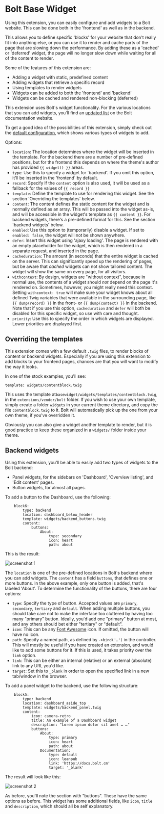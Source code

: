 Bolt Base Widget
================

Using this extension, you can easily configure and add widgets to a Bolt
website. This can be done both in the 'frontend' as well as in the backend.

This allows you to define specific 'blocks' for your website that don't really
fit into anything else, or you can use it to render and cache parts of the page
that are slowing down the performance. By adding these as a 'cached' or
'deferred' widget, the page will no longer slow down while waiting for all of
the content to render.

Some of the features of this extension are:

 - Adding a widget with static, predefined content
 - Adding widgets that retrieve a specific record
 - Using templates to render widgets
 - Widgets can be added to both the 'frontend' and 'backend'
 - Widgets can be cached and rendered non-blocking (deferred)

This extension uses Bolt's widget functionality. For the various locations that
you can add widgets, you'll find an [updated list][1] on the Bolt documentation
website.

To get a good idea of the possibilities of this extension, simply check out the
[default configuration][2], which shows various types of widgets to add.

Options:

 - `location`: The location determines where the widget will be inserted in the
   template. For the backend there are a number of pre-defined positions, but
   for the frontend this depends on where the theme's author has provided
   `{{ widget() }}` areas.
 - `type`: Use this to specify a widget for 'backend'. If you omit this option,
   it'll be inserted in the 'frontend' by default.
 - `record`: Specify If the `content` option is also used, it will be used as a
   fallback for the values of `{{ record }} `
 - `template`: Define the template to use for rendering this widget. See the
   section 'Overriding the templates' below.
 - `content`: The content defines the static content for the widget and is
   normally defined as an array. This will be passed into the widget as-is, and
   will be accessible in the widget's template as `{{ content }}`. For backend
   widgets, there's a pre-defined format for this. See the section 'backend
   widgets' below.
 - `enabled`: Use this option to (temporarily) disable a widget. If set to
   `enabled: false`, the widget will not be shown anywhere.
 - `defer`: Insert this widget using 'ajaxy loading'. The page is rendered with
   an empty placeholder for the widget, which is then rendered in a separate
   request, and inserted in the page.
 - `cacheduration`: The amount (in seconds) that the entire widget is cached on
   the server. This can significantly speed up the rendering of pages, but be
   aware that _cached_ widgets can not show tailored content. The widget will
   show the same on every page, for all visitors.
 - `withcontext`: By design, widgets are "without context", because in normal
   use, the contents of a widget should _not_ depend on the page it's rendered
   on. Sometimes, however, you might really need this context. Setting
   `withcontext: true` will make sure your widget knows about all defined Twig
   variables that were available in the surrounding page, like
   `{{ dump(record) }}` in the front- or `{{ dump(context) }}` in the backend.
   Note that if you use this option, `cacheduration` and `defer` will both be
   disabled for this specific widget, so use with care and thought.
 - `priority`: Use this to specify the order in which widgets are displayed.
   Lower priorities are displayed first.

Overriding the templates
------------------------
This extension comes with a few default `.twig` files, to render blocks of
content or backend widgets. Especially if you are using this extension to add
blocks to your frontend pages, chances are that you will want to modify the way
it looks.

In one of the stock examples, you'll see:

```
template: widgets/contentblock.twig
```

This uses the template at`basewidget/widgets/templates/contentblock.twig`, in
the `extensions/vendor/bolt` folder. If you wish to use your own template,
simply create a folder `widgets` in your current theme directory, and copy the
file `contentblock.twig` to it. Bolt will automatically pick up the one from
your own theme, if you've overridden it.

Obviously you can also give a widget another template to render, but it is good
practice to keep these organized in a `widgets/` folder inside your theme.

Backend widgets
---------------

Using this extension, you'll be able to easily add two types of widgets to the
Bolt backend:

 - Panel widgets, for the sidebars on 'Dashboard', 'Overview listing', and
   'Edit content' pages.
 - Button widgets, for almost all pages.

To add a button to the Dashboard, use the following:

```
    block6:
        type: backend
        location: dashboard_below_header
        template: widgets/backend_buttons.twig
        content:
            buttons:
                About:
                    type: secondary
                    icon: heart
                    path: about
```

This is the result:

![screenshot 1][img1]


The `location` is one of the pre-defined locations in Bolt's backend where you
can add widgets. The `content` has a field `buttons`, that defines one or more
buttons. In the above example, only one button is added, that's labeled
'About'. To determine the functionality of the buttons, there are four options:

 - `type`: Specify the type of button. Accepted values are `primary`,
   `secondary`, `tertiary` and `default`. When adding multiple buttons, you
   should take care not to make the interface too cluttered by having too many
   "primary" button. Ideally, you'd add one "primary" button at most, and any
   others should bet either "tertiary" or "default".
 - `icon`: This can be any [Font Awesome][fa] icon. If omitted, the button will
   have no icon.
 - `path`: Specify a named path, as defined by `->bind('…')` in the controller.
   This will mostly be useful if you have created an extension, and would like
   to add some buttons for it. If this is used, it takes priority over the
   `link` option.
 - `link`: This can be either an internal (relative) or an external (absolute)
   link to any URL you'd like.
 - `target`: Set this to `_blank` in order to open the specified link in a new
   tab/window in the browser.


To add a panel widget to the backend, use the following structure:

```
    block5:
        type: backend
        location: dashboard_aside_top
        template: widgets/backend_panel.twig
        content:
            icon: camera-retro
            title: An example of a Dashboard widget
            description: "Lorem ipsum dolor sit amet … …"
            buttons:
                About:
                    type: primary
                    icon: heart
                    path: about
                Documentation:
                    type: default
                    icon: leanpub
                    link: 'https://docs.bolt.cm'
                    target: '_blank'
```

The result will look like this:

![screenshot 2][img2]

As before, you'll note the section with "buttons". These have the same options
as before. This widget has some additional fields, like `icon`, `title` and
`description`, which should all be self explanatory.


[1]: https://docs.bolt.cm/extensions/intermediate/widgets#locations
[2]: https://github.com/bolt/base-widget/blob/master/config/config.yml.dist
[fa]: http://fontawesome.io/icons/
[img2]: https://cloud.githubusercontent.com/assets/1833361/10868858/3e93eca6-809c-11e5-8212-179f909cf94d.png
[img1]: https://cloud.githubusercontent.com/assets/1833361/10868978/e0f4bfd6-809f-11e5-9119-c2bf6a4e7d47.png
